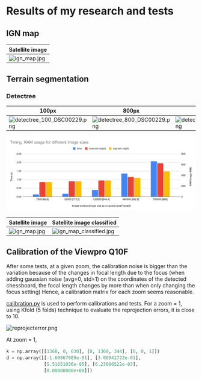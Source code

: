 Results of my research and tests
===

## IGN map

| Satellite image                    |
|------------------------------------|
| ![ign_map.jpg](images/ign_map.jpg) |

## Terrain segmentation

### Detectree

| 100px                                                            | 800px                                                            | 1000px                                                             |
|------------------------------------------------------------------|------------------------------------------------------------------|--------------------------------------------------------------------|
| ![detectree_100_DSC00229.png](images/detectree_100_DSC00229.png) | ![detectree_800_DSC00229.png](images/detectree_800_DSC00229.png) | ![detectree_1000_DSC00229.png](images/detectree_1000_DSC00229.png) |

![detectree_perf.svg](images/detectree_perf.svg)

| Satellite image                    | Satellite image classified                               |
|------------------------------------|----------------------------------------------------------|
| ![ign_map.jpg](images/ign_map.jpg) | ![ign_map_classified.jpg](images/ign_map_classified.jpg) |

## Calibration of the Viewpro Q10F

After some tests, at a given zoom, the calibration noise is bigger than the variation because of the
changes in focal length due to the focus (when adding gaussian noise (avg=0, std=1) on the coordinates
of the detected chessboard, the focal length changes by more than when only changing the focus setting)
Hence, a calibration matrix for each zoom seems reasonable.

[calibration.py](../scripts/utils/calibration.py) is used to perform calibrations and tests. For a zoom = 1, using
Kfold (5 folds) technique to evaluate the reprojection errors, it is close to 10.

![reprojecterror.png](images/calib_results/reprojecterror.png)

At zoom = 1,
```python
k = np.array([[1360, 0, 630], [0, 1360, 344], [0, 0, 1]])
d = np.array([[-1.60867089e-01], [3.00941722e-01],
              [5.51651036e-05], [6.23006522e-03],
              [0.00000000e+00]])
```